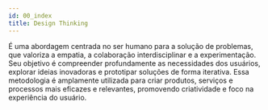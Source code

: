 ```yaml
---
id: 00_index
title: Design Thinking 
---
```


É uma abordagem centrada no ser humano para a solução de problemas, que valoriza a empatia, a colaboração interdisciplinar e a experimentação. Seu objetivo é compreender profundamente as necessidades dos usuários, explorar ideias inovadoras e prototipar soluções de forma iterativa. Essa metodologia é amplamente utilizada para criar produtos, serviços e processos mais eficazes e relevantes, promovendo criatividade e foco na experiência do usuário.